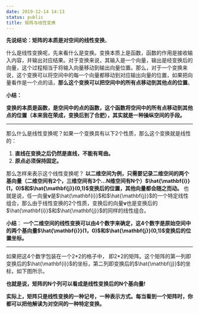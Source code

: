 ```yaml
---
date: 2019-12-14 14:13
status: public
title: 矩阵与线性变换
---
```


**先说结论：矩阵的本质是对空间的线性变换**。

什么是线性变换呢，先来看什么是变换。变换本质上是函数，函数的作用是接收输入内容，并输出对应结果。对于变换来说，其输入是一个向量，输出是经变换后的向量，这个过程相当于将输入向量移动到输出向量位置。那么，对于一个变换来说，这个变换可以将空间中的每一个向量都移动到对应输出向量的位置，如果把向量看作是一个点的话，**那么这个变换可以把空间中的所有点移动到其他点的位置**。

**小结：**

**变换的本质是函数，是空间中的点的函数，这个函数将空间中的所有点移动到其他点的位置（本来我在荣成，变换后到了合肥），其实就是一种操纵空间的手段。**

---
那么什么是线性变换呢？如果一个变换具有以下2个性质，那么这个变换就是线性的：

1. **直线在变换之后仍然是直线，不能有弯曲。**
2. **原点必须保持固定。**

那么怎样来表示这个线性变换呢？
**以二维空间为例，只需要记录二维空间的两个基向量（二维空间有2个，三维空间有3个...N维空间有N个）$\hat{\mathbf{i}}(1，0)$和$\hat{\mathbf{j}}(0,1)$变换后的位置，其他向量都会随之而动。**
也就是说，任一向量${\mathbf{v}}$是$\hat{\mathbf{i}}$和$\hat{\mathbf{j}}$的一个特定线性组合，那么由于线性变换的2个性质，变换后的向量${\mathbf{v}}$也是变换后的$\hat{\mathbf{i}}$和$\hat{\mathbf{j}}$的同样的线性组合。

**小结**：
**一个二维空间的线性变换可以由4个数字来确定，这4个数字是原始空间中的两个基向量$\hat{\mathbf{i}}(1，0)$和$\hat{\mathbf{j}}(0,1)$变换后的位置坐标。**

---
如果把这4个数字包装在一个2\*2的格子中，
即2\*2的矩阵。这个矩阵的第一列即变换后的$\hat{\mathbf{i}}$的坐标，第二列即变换后的$\hat{\mathbf{j}}$的坐标，如下图所示。

**也就是说，矩阵的N个列可以看成是线性变换后的N个基向量!**

**实际上，矩阵只是线性变换的一种记号，一种表示方式。每当看到一个矩阵时，你都可以把他解读为对空间的一种特定变换。**
